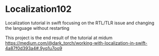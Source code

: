 # Localization102
Localization tutorial in swift focusing on the RTL/TLR issue and changing the language without restarting

This  project is the end result of the tutorial at midum
https://medium.com/@dark_torch/working-with-localization-in-swift-4a87f0d393a4#.9yq1u7oo9


